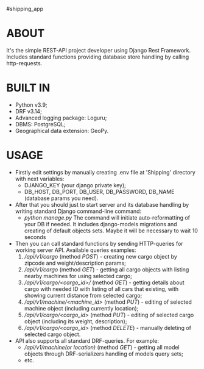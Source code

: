#shipping_app 

# ABOUT
It's the simple REST-API project developer using Django Rest Framework.
Includes standard functions providing database store handling by calling http-requests.

# BUILT IN
- Python v3.9;
- DRF v3.14;
- Advanced logging package: Loguru;
- DBMS: PostgreSQL;
- Geographical data extension: GeoPy.

# USAGE
- Firstly edit settings by manually creating .env file at 'Shipping' directory with next variables:
    - DJANGO_KEY (your django private key);
    - DB_HOST, DB_PORT, DB_USER, DB_PASSWORD, DB_NAME (database params you need).
- After that you should just to start server and its database handling by writing standard Django command-line command:
    - *python manage.py*
    The command will initiate auto-reformatting of your DB if needed. It includes django-models migrations and creating
    of default objects sets. Maybe it will be necessary to wait 10 seconds
- Then you can call standard functions by sending HTTP-queries for working server API. Available queries examples:
    1) */api/v1/cargo* (method *POST*) - creating new cargo object by zipcode and weight/description params;
    2) */api/v1/cargo* (method *GET*) - getting all cargo objects with listing nearby machines for using selected cargo;
    3) */api/v1/cargo/<cargo_id>/* (method *GET*) - getting details about cargo with needed ID with listing of all
        cars that existing, with showing current distance from selected cargo;
    4) */api/v1/machine/<machine_id>* (method *PUT*) - editing of selected machine object (including currently location);
    5) */api/v1/cargo/<cargo_id>* (method *PUT*) - editing of selected cargo object (including its weight, description);
    6) */api/v1/cargo/<cargo_id>* (method *DELETE*) - manually deleting of selected cargo object.
- API also supports all standard DRF-queries. For example:
    - */api/v1/machine(or location)* (method *GET*) - getting all model objects through DRF-serializers handling of 
      models query sets;
    - etc.